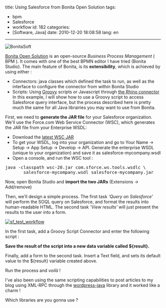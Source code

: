 title: Using Salesforce from Bonita Open Solution
tags:
- bpm
- Salesforce
- workflow
id: 182
categories:
- [Software, Java]
date: 2010-12-20 18:08:58
lang: en
---

![BonitaSoft](http://www.bonitasoft.com/images/bonitasoft-logo.png "BonitaSoft")

[Bonita Open Solution](http://www.bonitasoft.com/) is an open-source _Business Process Management_ ( BPM ). It comes with one of the best BPMN editor I have tried (Bonita Studio). The main feature of Bonita, is its **extensibility**, which is achieved by using either :

*   Connectors: java classes which defined the task to run, as well as the interface to configure the connector from within Bonita Studio
*   Scripts: Using [Groovy](http://groovy.codehaus.org/) scripts or Javascript through [the Rhino connector](http://www.bonitasoft.org/exchange/extension_view.php?eid=126)
In this example, I will show how to use a Groovy script to access Salesforce query interface, but the process described here is pretty much the same for all Java librairies you may want to use from Bonita.

First, we need to **generate the JAR file** for your Salesforce organization. We'll use the Force.com Web Service Connector (WSC), which generates the JAR file from your Enterprise WSDL:

*   Download the [latest WSC JAR](http://code.google.com/p/sfdc-wsc/downloads/list)
*   To get your WSDL, log into your organization and go to Your Name -&gt; Setup -&gt; App Setup -&gt; Develop -&gt; API. Generate the enterprise WSDL (unique to your organization) and save it as salesforce-mycompany.wsdl
*   Open a console, and run the WSC tool :
<pre>java -classpath wsc-20.jar com.sforce.ws.tools.wsdlc \
       salesforce-mycompany.wsdl salesforce-mycompany.jar</pre>
Now, open Bonita Studio and **import the two JARs** (Extensions -&gt; Add/remove)

Then, we'll design a simple process. The first task _'Query on Salesforce'_ will perform the SOQL query on Salesforce, and format the results into human-readable HTML. The second task _'View results'_ will just present the results to the user into a form.

[![](http://neyric.com/wp-content/uploads/2010/12/sf_test_workflow.png "sf_test_workflow")](http://neyric.com/wp-content/uploads/2010/12/sf_test_workflow.png)

In the first task, add a Groovy Script Connector and enter the following script :

<script src="https://gist.github.com/748673.js?file=Groovy_salesforce_example"></script>

**Save the result of the script into a new data variable called ${result}.**

Finally, add a form to the second task. Insert a Text field, and sets its default value to the ${result} variable created above.

Run the process and _voilà_ !

I've also been using the same scripting capabilities to post articles to my blog using XML-RPC through the [wordpress-java](http://code.google.com/p/wordpress-java/) library and it worked like a charm !

Which libraries are you gonna use ?